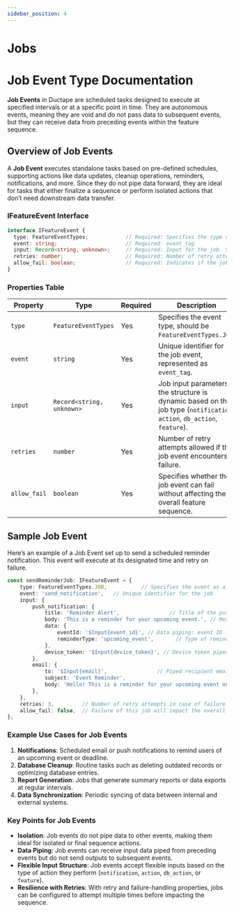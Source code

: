 ```yaml
---
sidebar_position: 4
---
```


# Jobs


# Job Event Type Documentation

**Job Events** in Ductape are scheduled tasks designed to execute at specified intervals or at a specific point in time. They are autonomous events, meaning they are void and do not pass data to subsequent events, but they can receive data from preceding events within the feature sequence.

## Overview of Job Events

A **Job Event** executes standalone tasks based on pre-defined schedules, supporting actions like data updates, cleanup operations, reminders, notifications, and more. Since they do not pipe data forward, they are ideal for tasks that either finalize a sequence or perform isolated actions that don’t need downstream data transfer.

### IFeatureEvent Interface

```typescript
interface IFeatureEvent {
  type: FeatureEventTypes;            // Required: Specifies the type of event (should be FeatureEventTypes.JOB).
  event: string;                      // Required: event_tag
  input: Record<string, unknown>;     // Required: Input for the job. Structure depends on the job type (e.g., notification, action, db_action, or feature).
  retries: number;                    // Required: Number of retry attempts if the job fails.
  allow_fail: boolean;                // Required: Indicates if the job can fail without affecting the overall sequence.
}
```

### Properties Table

| Property      | Type                         | Required | Description                                                                                       |
|---------------|------------------------------|----------|---------------------------------------------------------------------------------------------------|
| `type`        | `FeatureEventTypes`          | Yes      | Specifies the event type, should be `FeatureEventTypes.JOB`.                                      |
| `event`       | `string`                     | Yes      | Unique identifier for the job event, represented as `event_tag`.                                  |
| `input`       | `Record<string, unknown>`    | Yes      | Job input parameters; the structure is dynamic based on the job type (`notification`, `action`, `db_action`, `feature`). |
| `retries`     | `number`                     | Yes      | Number of retry attempts allowed if the job event encounters failure.                             |
| `allow_fail`  | `boolean`                    | Yes      | Specifies whether the job event can fail without affecting the overall feature sequence.          |

## Sample Job Event

Here’s an example of a Job Event set up to send a scheduled reminder notification. This event will execute at its designated time and retry on failure.

```typescript
const sendReminderJob: IFeatureEvent = {
    type: FeatureEventTypes.JOB,           // Specifies the event as a job
    event: 'send_notification',   // Unique identifier for the job
    input: {
        push_notification: {
            title: 'Reminder Alert',                // Title of the push notification
            body: 'This is a reminder for your upcoming event.', // Message content
            data: {
                eventId: '$Input{event_id}', // Data piping: event ID fetched from a previous input
                reminderType: 'upcoming_event',       // Type of reminder being sent
            },
            device_token: '$Input{device_token}', // Device token piped from user input
        },
        email: {
            to: '$Input{email}',                // Piped recipient email from user input
            subject: 'Event Reminder',
            body: 'Hello! This is a reminder for your upcoming event on $Input{date}.', // Using data piping to include the event date
        },
    },
    retries: 3,         // Number of retry attempts in case of failure
    allow_fail: false,  // Failure of this job will impact the overall sequence
};
```

### Example Use Cases for Job Events

1. **Notifications**: Scheduled email or push notifications to remind users of an upcoming event or deadline.
2. **Database Cleanup**: Routine tasks such as deleting outdated records or optimizing database entries.
3. **Report Generation**: Jobs that generate summary reports or data exports at regular intervals.
4. **Data Synchronization**: Periodic syncing of data between internal and external systems.

### Key Points for Job Events

- **Isolation**: Job events do not pipe data to other events, making them ideal for isolated or final sequence actions.
- **Data Piping**: Job events can receive input data piped from preceding events but do not send outputs to subsequent events.
- **Flexible Input Structure**: Job events accept flexible inputs based on the type of action they perform (`notification`, `action`, `db_action`, or `feature`).
- **Resilience with Retries**: With retry and failure-handling properties, jobs can be configured to attempt multiple times before impacting the sequence.